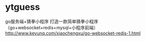 # ytguess
go服务端+猜拳小程序
打造一款简单猜拳小程序（go+websocket+redis+mysql+小程序前端）
http://www.keyunq.com/xiaochengxu/go-websocket-redis-1.html
